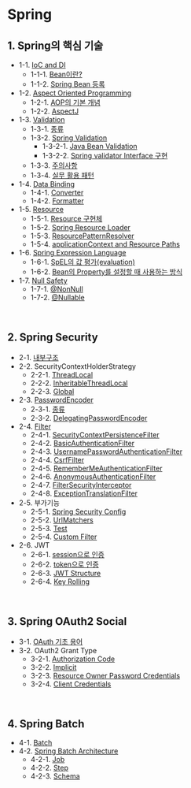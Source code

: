 # Spring



## 1. Spring의 핵심 기술

- 1-1. [IoC and DI](https://github.com/gimhanul/screwbar/blob/main/Spring/core/IoC%20and%20DI/IoC%20and%20DI.md)
    - 1-1-1. [Bean이란?](https://github.com/gimhanul/screwbar/blob/main/Spring/core/IoC%20and%20DI/Bean/Bean.md)
    - 1-1-2. [Spring Bean 등록](https://github.com/gimhanul/screwbar/blob/main/Spring/core/IoC%20and%20DI/Bean/spring%20bean%20%EB%93%B1%EB%A1%9D.md)
- 1-2. [Aspect Oriented Programming](https://github.com/gimhanul/screwbar/blob/main/Spring/core/Aspect%20Oriented%20Programming/Aspect%20Oriented%20Programming.md)
    - 1-2-1. [AOP의 기본 개념](https://github.com/gimhanul/screwbar/blob/main/Spring/core/Aspect%20Oriented%20Programming/AOP%EC%9D%98%20%EA%B8%B0%EB%B3%B8%20%EA%B0%9C%EB%85%90.md)
    - 1-2-2. [AspectJ](https://github.com/gimhanul/screwbar/blob/main/Spring/core/Aspect%20Oriented%20Programming/AspectJ.md)
- 1-3. [Validation](https://github.com/gimhanul/screwbar/blob/main/Spring/core/Validation/validation.md)
    - 1-3-1. [종류](https://github.com/gimhanul/screwbar/blob/main/Spring/core/Validation/%EC%A2%85%EB%A5%98.md)
    - 1-3-2. [Spring Validation](https://github.com/gimhanul/screwbar/blob/main/Spring/core/Validation/spring%EC%9D%98%20validation/spring%EC%9D%98%20validation.md)
        - 1-3-2-1. [Java Bean Validation](https://github.com/gimhanul/screwbar/blob/main/Spring/core/Validation/spring%EC%9D%98%20validation/Java%20Bean%20Validation.md)
        - 1-3-2-2. [Spring validator Interface 구현](https://github.com/gimhanul/screwbar/blob/main/Spring/core/Validation/spring%EC%9D%98%20validation/spring%20validator%20interface%20%EA%B5%AC%ED%98%84.md)
    - 1-3-3. [주의사항](https://github.com/gimhanul/screwbar/blob/main/Spring/core/Validation/%EC%A3%BC%EC%9D%98%EC%82%AC%ED%95%AD.md)
    - 1-3-4. [실무 활용 패턴](https://github.com/gimhanul/screwbar/blob/main/Spring/core/Validation/%EC%8B%A4%EB%AC%B4%ED%99%9C%EC%9A%A9%ED%8C%A8%ED%84%B4.md)
- 1-4. [Data Binding](https://github.com/gimhanul/screwbar/blob/main/Spring/core/Data%20Binding/Data%20Binding.md)
    - 1-4-1. [Converter](https://github.com/gimhanul/screwbar/blob/main/Spring/core/Data%20Binding/converter.md)
    - 1-4-2. [Formatter](https://github.com/gimhanul/screwbar/blob/main/Spring/core/Data%20Binding/formatter.md)
- 1-5. [Resource](https://github.com/gimhanul/screwbar/blob/main/Spring/core/Resource/resource.md)
    - 1-5-1. [Resource 구현체](https://github.com/gimhanul/screwbar/blob/main/Spring/core/Resource/resource%20%EA%B5%AC%ED%98%84%EC%B2%B4.md)
    - 1-5-2. [Spring Resource Loader](https://github.com/gimhanul/screwbar/blob/main/Spring/core/Resource/Spring%20ResourceLoader.md)
    - 1-5-3. [ResourcePatternResolver](https://github.com/gimhanul/screwbar/blob/main/Spring/core/Resource/ResourcePatternResolver.md)
    - 1-5-4. [applicationContext and Resource Paths](https://github.com/gimhanul/screwbar/blob/main/Spring/core/Resource/ApplicationContexts%20and%20Resource%20Paths.md)
- 1-6. [Spring Expression Language](https://github.com/gimhanul/screwbar/blob/main/Spring/core/SpEL/SpEL.md)
    - 1-6-1. [SpEL의 값 평가(evaluation)](https://github.com/gimhanul/screwbar/blob/main/Spring/core/SpEL/SpLE%EC%9D%98%20%EA%B0%92%20%ED%8F%89%EA%B0%80.md)
    - 1-6-2. [Bean의 Property를 설정할 때 사용하는 방식](https://github.com/gimhanul/screwbar/blob/main/Spring/core/SpEL/Bean%EC%9D%98%20Property%EB%A5%BC%20%EC%84%A4%EC%A0%95%ED%95%A0%20%EB%95%8C%20%EC%82%AC%EC%9A%A9%ED%95%98%EB%8A%94%20%EB%B0%A9%EC%8B%9D.md)
- 1-7. [Null Safety](https://github.com/gimhanul/screwbar/blob/main/Spring/core/Null%20Safety/Null%20Safety.md)
    - 1-7-1. [@NonNull](https://github.com/gimhanul/screwbar/blob/main/Spring/core/Null%20Safety/%40NonNull.md)
    - 1-7-2. [@Nullable](https://github.com/gimhanul/screwbar/blob/main/Spring/core/Null%20Safety/%40Nullable.md)

<br>

## 2. Spring Security

- 2-1. [내부구조](https://github.com/gimhanul/screwbar/blob/main/Spring/Security/%EB%82%B4%EB%B6%80%EA%B5%AC%EC%A1%B0.md)
- 2-2. SecurityContextHolderStrategy
    - 2-2-1. [ThreadLocal](https://github.com/gimhanul/screwbar/blob/main/Spring/Security/SecurityContextHolderStrategy/ThreadLocal.md)
    - 2-2-2. [InheritableThreadLocal](https://github.com/gimhanul/screwbar/blob/main/Spring/Security/SecurityContextHolderStrategy/InheritableThreadLocal.md)
    - 2-2-3. [Global](https://github.com/gimhanul/screwbar/blob/main/Spring/Security/SecurityContextHolderStrategy/Global.md)
- 2-3. [PasswordEncoder](https://github.com/gimhanul/TIL/tree/main/Spring/Security/PasswordEncoder/PasswordEncoder.md)
    - 2-3-1. [종류](https://github.com/gimhanul/screwbar/blob/main/Spring/Security/PasswordEncoder/PasswordEncoder.md)
    - 2-3-2. [DelegatingPasswordEncoder](https://github.com/gimhanul/screwbar/blob/main/Spring/Security/PasswordEncoder/DelegatingPasswordEncoder.md)
- 2-4. [Filter](https://github.com/gimhanul/screwbar/blob/main/Spring/Security/Filter/Filter.md)
    - 2-4-1. [SecurityContextPersistenceFilter](https://github.com/gimhanul/screwbar/blob/main/Spring/Security/Filter/SecurityContextPersistenceFilter.md)
    - 2-4-2. [BasicAuthenticationFilter](https://github.com/gimhanul/screwbar/blob/main/Spring/Security/Filter/BasicAuthenticationFilter.md)
    - 2-4-3. [UsernamePasswordAuthenticationFilter](https://github.com/gimhanul/screwbar/blob/main/Spring/Security/Filter/UsernamePasswordAuthenticationFilter.md)
    - 2-4-4. [CsrfFilter](https://github.com/gimhanul/screwbar/blob/main/Spring/Security/Filter/CsrfFilter.md)
    - 2-4-5. [RememberMeAuthenticationFilter](https://github.com/gimhanul/screwbar/blob/main/Spring/Security/Filter/RememberMeAuthenticationFilter.md)
    - 2-4-6. [AnonymousAuthenticationFilter](https://github.com/gimhanul/screwbar/blob/main/Spring/Security/Filter/AnonymousAuthenticationFilter.md)
    - 2-4-7. [FilterSecurityInterceptor](https://github.com/gimhanul/screwbar/blob/main/Spring/Security/Filter/FilterSecurityInterceptor.md)
    - 2-4-8. [ExceptionTranslationFilter](https://github.com/gimhanul/screwbar/blob/main/Spring/Security/Filter/ExceptionTranslationFilter.md)
- 2-5. 부가기능
    - 2-5-1. [Spring Security Config](https://github.com/gimhanul/TIL/tree/main/Spring/Security/add-ons/Config.md)
    - 2-5-2. [UrlMatchers](https://github.com/gimhanul/TIL/tree/main/Spring/Security/add-ons/UrlMatchers.md)
    - 2-5-3. [Test](https://github.com/gimhanul/TIL/tree/main/Spring/Security/add-ons/Test.md)
    - 2-5-4. [Custom Filter](https://github.com/gimhanul/TIL/tree/main/Spring/Security/add-ons/CustomFilter.md)
- 2-6. JWT
    - 2-6-1. [session으로 인증](https://github.com/gimhanul/TIL/tree/main/Spring/Security/JWT/session.md)
    - 2-6-2. [token으로 인증](https://github.com/gimhanul/TIL/tree/main/Spring/Security/JWT/token.md)
    - 2-6-3. [JWT Structure](https://github.com/gimhanul/TIL/tree/main/Spring/Security/JWT/JWTStructure.md)
    - 2-6-4. [Key Rolling](https://github.com/gimhanul/TIL/tree/main/Spring/Security/JWT/KeyRolling.md)

<br>

## 3. Spring OAuth2 Social

- 3-1. [OAuth 기초 용어](https://github.com/gimhanul/screwbar/blob/main/Spring/OAuth2/%EC%9A%A9%EC%96%B4.md)
- 3-2. OAuth2 Grant Type
    - 3-2-1. [Authorization Code](https://github.com/gimhanul/TIL/tree/main/Spring/OAuth2/grantType/AuthorizationCode.md)
    - 3-2-2. [Implicit](https://github.com/gimhanul/TIL/tree/main/Spring/OAuth2/grantType/Implicit.md)
    - 3-2-3. [Resource Owner Password Credentials](https://github.com/gimhanul/TIL/tree/main/Spring/OAuth2/grantType/ResourceOwnerPasswordCredentials.md)
    - 3-2-4. [Client Credentials](https://github.com/gimhanul/TIL/tree/main/Spring/OAuth2/grantType/ClientCredentials.md)

<br>

## 4. Spring Batch

- 4-1. [Batch](https://github.com/gimhanul/TIL/tree/main/Spring/Batch/batch.md)
- 4-2. [Spring Batch Architecture]()
    - 4-2-1. [Job](https://github.com/gimhanul/TIL/tree/main/Spring/Batch/job.md)
    - 4-2-2. [Step](https://github.com/gimhanul/TIL/tree/main/Spring/Batch/step.md)
    - 4-2-3. [Schema](https://github.com/gimhanul/TIL/tree/main/Spring/Batch/schema.md)

